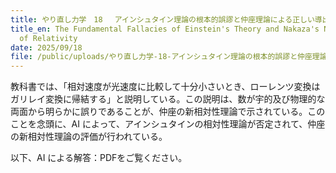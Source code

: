 ```yaml
---
title: やり直し力学　18 　アインシュタイン理論の根本的誤謬と仲座理論による正しい導出
title_en: The Fundamental Fallacies of Einstein's Theory and Nakaza's New Theory
  of Relativity
date: 2025/09/18
file: /public/uploads/やり直し力学-18-アインシュタイン理論の根本的誤謬と仲座理論による正しい導出-コピー.pdf
---
```




教科書では、「相対速度が光速度に比較して十分小さいとき、ローレンツ変換はガリレイ変換に帰結する」と説明している。この説明は、数が宇的及び物理的な両面から明らかに誤りであることが、仲座の新相対性理論で示されている。このことを念頭に、AI によって、アインシュタインの相対性理論が否定されて、仲座の新相対性理論の評価が行われている。

以下、AI による解答：PDFをご覧ください。
